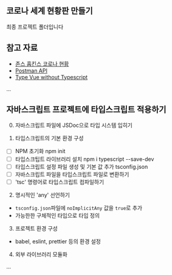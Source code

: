 ## 코로나 세계 현황판 만들기

최종 프로젝트 폴더입니다

## 참고 자료

- [존스 홉킨스 코로나 현황](https://www.arcgis.com/apps/opsdashboard/index.html#/bda7594740fd40299423467b48e9ecf6)
- [Postman API](https://documenter.getpostman.com/view/10808728/SzS8rjbc?version=latest#27454960-ea1c-4b91-a0b6-0468bb4e6712)
- [Type Vue without Typescript](https://blog.usejournal.com/type-vue-without-typescript-b2b49210f0b)

...
## 자바스크립트 프로젝트에 타입스크립트 적용하기

0. 자바스크립트 파일에 JSDoc으로 타입 시스템 입히기

1. 타입스크립트의 기본 환경 구성
  - [ ] NPM 초기화 npm init
  - [ ] 타입스크팁트 라이브러리 설치 npm i typescript --save-dev
  - [ ] 타입스크립트 설정 파일 생성 및 기본 값 추가 tsconfig.json
  - [ ] 자바스크립트 파일을 타입스크립트 파일로 변환하기
  - [ ] 'tsc' 명령어로 타입스크립트 컴파일하기
  
2. 명시적인 'any' 선언하기
  - `tsconfig.json`파일에 `noImplicitAny` 값을 `true`로 추가
  - 가능한한 구체적인 타입으로 타입 정의

3. 프로젝트 환경 구성
  - babel, eslint, prettier 등의 환경 설정

4. 외부 라이브러리 모듈화

...